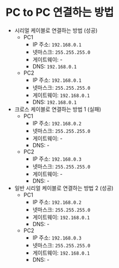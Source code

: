 # PC to PC 연결하는 방법

- 시리얼 케이블로 연결하는 방법 (성공)
    - PC1
        - IP 주소: `192.168.0.1`
        - 넷마스크: `255.255.255.0`
        - 게이트웨이: -
        - DNS: `192.168.0.1`
    - PC2
        - IP 주소: `192.168.0.1`
        - 넷마스크: `255.255.255.0`
        - 게이트웨이: `192.168.0.1`
        - DNS: `192.168.0.1`
- 크로스 케이블로 연결하는 방법 1 (실패)
    - PC1
        - IP 주소: `192.168.0.2`
        - 넷마스크: `255.255.255.0`
        - 게이트웨이: -
        - DNS: -
    - PC2
        - IP 주소: `192.168.0.3`
        - 넷마스크: `255.255.255.0`
        - 게이트웨이: -
        - DNS: -
- 일반 시리얼 케이블로 연결하는 방법 2 (성공)
    - PC1
        - IP 주소: `192.168.0.2`
        - 넷마스크: `255.255.255.0`
        - 게이트웨이: `192.168.0.1`
        - DNS: -
    - PC2
        - IP 주소: `192.168.0.3`
        - 넷마스크: `255.255.255.0`
        - 게이트웨이: `192.168.0.1`
        - DNS: -